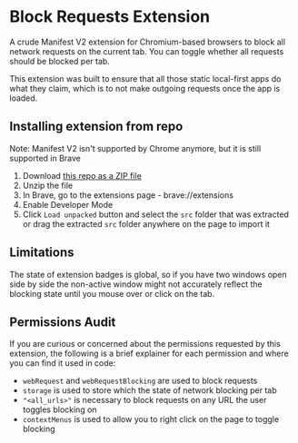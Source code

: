 # Block Requests Extension

A crude Manifest V2 extension for Chromium-based browsers to block all network requests on the current tab. You can toggle whether all requests should be blocked per tab. 

This extension was built to ensure that all those static local-first apps do what they claim, which is to not make outgoing requests once the app is loaded.

## Installing extension from repo
Note: Manifest V2 isn't supported by Chrome anymore, but it is still supported in Brave

1. Download [this repo as a ZIP file](https://github.com/0xedward/block-net-requests-extension/archive/refs/heads/main.zip)
2. Unzip the file
3. In Brave, go to the extensions page - brave://extensions
4. Enable Developer Mode
5. Click `Load unpacked` button and select the `src` folder that was extracted or drag the extracted `src` folder anywhere on the page to import it

## Limitations
The state of extension badges is global, so if you have two windows open side by side the non-active window might not accurately reflect the blocking state until you mouse over or click on the tab.

## Permissions Audit
If you are curious or concerned about the permissions requested by this extension, the following is a brief explainer for each permission and where you can find it used in code:
- `webRequest` and `webRequestBlocking` are used to block requests
- `storage` is used to store which the state of network blocking per tab 
- `"<all_urls>"` is necessary to block requests on any URL the user toggles blocking on
- `contextMenus` is used to allow you to right click on the page to toggle blocking
